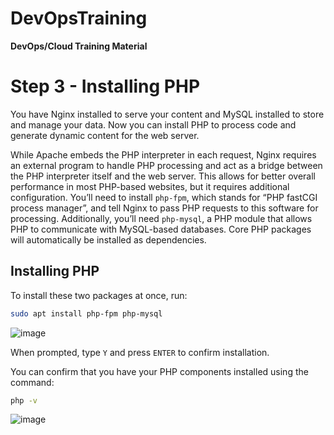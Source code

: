 # DevOpsTraining
**DevOps/Cloud Training Material**

# Step 3 - Installing PHP

You have Nginx installed to serve your content and MySQL installed to store and manage your data. Now you can install PHP to process code and generate dynamic content for the web server.

While Apache embeds the PHP interpreter in each request, Nginx requires an external program to handle PHP processing and act as a bridge between the PHP interpreter itself and the web server. This allows for better overall performance in most PHP-based websites, but it requires additional configuration. You’ll need to install `php-fpm`, which stands for “PHP fastCGI process manager”, and tell Nginx to pass PHP requests to this software for processing. Additionally, you’ll need `php-mysql`, a PHP module that allows PHP to communicate with MySQL-based databases. Core PHP packages will automatically be installed as dependencies.

## Installing PHP

To install these two packages at once, run:

```sh
sudo apt install php-fpm php-mysql
```
![image](https://github.com/stiven-skyward/DevOpsTraining/assets/135337796/2bbaf635-edd3-4390-a32e-3d138f5bb2a0)

When prompted, type `Y` and press `ENTER` to confirm installation.

You can confirm that you have your PHP components installed using the command:

```sh
php -v
```
![image](https://github.com/stiven-skyward/DevOpsTraining/assets/135337796/90dd6e1a-1bd8-4882-950a-576fe480630a)
